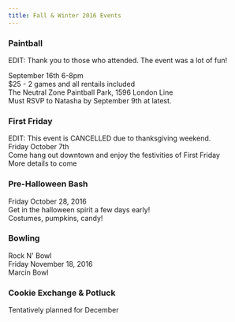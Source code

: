 ```yaml
---
title: Fall & Winter 2016 Events
---
```


### Paintball

EDIT: Thank you to those who attended. The event was a lot of fun!

September 16th 6-8pm  
$25 - 2 games and all rentails included  
The Neutral Zone Paintball Park, 1596 London Line  
Must RSVP to Natasha by September 9th at latest.  


### First Friday
EDIT: This event is CANCELLED due to thanksgiving weekend.  
Friday October 7th  
Come hang out downtown and enjoy the festivities of First Friday  
More details to come

### Pre-Halloween Bash
Friday October 28, 2016  
Get in the halloween spirit a few days early!  
Costumes, pumpkins, candy!

### Bowling
Rock N' Bowl  
Friday November 18, 2016  
Marcin Bowl  

### Cookie Exchange & Potluck
Tentatively planned for December
